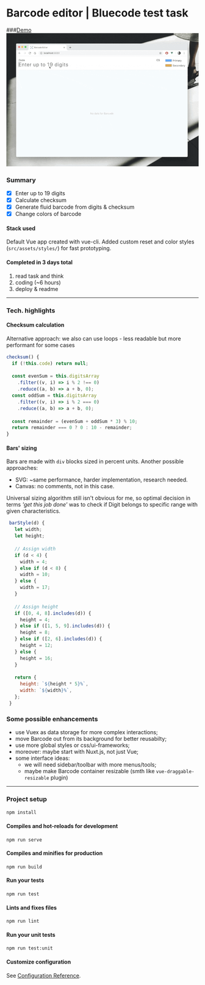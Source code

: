 # Barcode editor | Bluecode test task
###[Demo](http://vilinicz.com/barcode_editor/)
![](public/barcode_editor.gif)  
### Summary
- [x] Enter up to 19 digits
- [x] Calculate checksum
- [x] Generate fluid barcode from digits & checksum
- [x] Change colors of barcode

#### Stack used
Default Vue app created with vue-cli. 
Added custom reset and color styles (`src/assets/styles/`) for fast prototyping.  

#### Completed in 3 days total
1) read task and think
2) coding (~6 hours)
3) deploy & readme  
------
### Tech. highlights
#### Checksum calculation
Alternative approach: we also can use loops - less readable but more performant for some cases
```js
checksum() {
  if (!this.code) return null;

  const evenSum = this.digitsArray
    .filter((v, i) => i % 2 !== 0)
    .reduce((a, b) => a + b, 0);
  const oddSum = this.digitsArray
    .filter((v, i) => i % 2 === 0)
    .reduce((a, b) => a + b, 0);

  const remainder = (evenSum + oddSum * 3) % 10;
  return remainder === 0 ? 0 : 10 - remainder;
}
```  
#### Bars' sizing 
Bars are made with `div` blocks sized in percent units. 
Another possible approaches:
- SVG: ~same performance, harder implementation, research needed.
- Canvas: no comments, not in this case.

Universal sizing algorithm still isn't obvious for me, 
so optimal decision in terms *'get this job done'* 
was to check if Digit belongs to specific range with given characteristics.
```js
 barStyle(d) {
   let width;
   let height;

   // Assign width
   if (d < 4) {
     width = 4;
   } else if (d < 8) {
     width = 10;
   } else {
     width = 17;
   }
   
   // Assign height
   if ([0, 4, 8].includes(d)) {
     height = 4;
   } else if ([1, 5, 9].includes(d)) {
     height = 8;
   } else if ([2, 6].includes(d)) {
     height = 12;
   } else {
     height = 16;
   }

   return {
     height: `${height * 5}%`,
     width: `${width}%`,
   };
 }
``` 
### Some possible enhancements
- use Vuex as data storage for more complex interactions;
- move Barcode out from its background for better reusabilty;
- use more global styles or css/ui-frameworks; 
- moreover: maybe start with Nuxt.js, not just Vue;
- some interface ideas: 
  - we will need sidebar/toolbar with more menus/tools;
  - maybe make Barcode container resizable (smth like `vue-draggable-resizable` plugin)

___
### Project setup
```
npm install
```

#### Compiles and hot-reloads for development
```
npm run serve
```

#### Compiles and minifies for production
```
npm run build
```

#### Run your tests
```
npm run test
```

#### Lints and fixes files
```
npm run lint
```

#### Run your unit tests
```
npm run test:unit
```

#### Customize configuration
See [Configuration Reference](https://cli.vuejs.org/config/).
